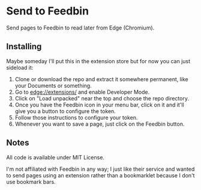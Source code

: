 # Send to Feedbin

Send pages to Feedbin to read later from Edge (Chromium).


## Installing

Maybe someday I'll put this in the extension store but for now you can just sideload it:

1. Clone or download the repo and extract it somewhere permanent, like your Documents or something.
2. Go to [edge://extensions/](edge://extensions/) and enable Developer Mode.
3. Click on "Load unpacked" near the top and choose the repo directory.
4. Once you have the Feedbin icon in your menu bar, click on it and it'll give you a button to configure the token.
5. Follow those instructions to configure your token.
6. Whenever you want to save a page, just click on the Feedbin button.


## Notes

All code is available under MIT License.

I'm not affiliated with Feedbin in any way; I just like their service and wanted to send pages using an extension rather than a bookmarklet because I don't use bookmark bars.
